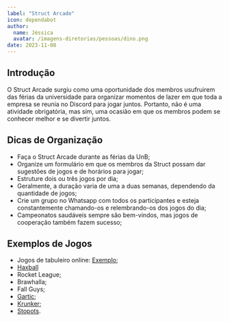 ```yaml
---
label: "Struct Arcade"
icon: dependabot
author:
  name: Jéssica
  avatar: /imagens-diretorias/pessoas/dino.png
date: 2023-11-08
---
```


## Introdução

O Struct Arcade surgiu como uma oportunidade dos membros usufruirem das férias da universidade para organizar momentos de lazer em que toda a empresa se reunia no Discord para jogar juntos. Portanto, não é uma atividade obrigatória, mas sim, uma ocasião em que os membros podem se conhecer melhor e se divertir juntos.

## Dicas de Organização

- Faça o Struct Arcade durante as férias da UnB;
- Organize um formulário em que os membros da Struct possam dar sugestões de jogos e de horários para jogar;
- Estruture dois ou três jogos por dia;
- Geralmente, a duração varia de uma a duas semanas, dependendo da quantidade de jogos;
- Crie um grupo no Whatsapp com todos os participantes e esteja constantemente chamando-os e relembrando-os dos jogos do dia;
- Campeonatos saudáveis sempre são bem-vindos, mas jogos de cooperação também fazem sucesso;

## Exemplos de Jogos

- Jogos de tabuleiro online: [Exemplo](https://www.google.com/url?sa=t&rct=j&q=&esrc=s&source=web&cd=&ved=2ahUKEwjk6MXgq7SCAxUlr5UCHYMSDQcQFnoECAUQAQ&url=https%3A%2F%2Fen.boardgamearena.com%2F&usg=AOvVaw1sy2cW_He0TdfsiLgoH8q7&opi=89978449);
- [Haxball](https://www.google.com/url?sa=t&rct=j&q=&esrc=s&source=web&cd=&cad=rja&uact=8&ved=2ahUKEwjMzaWHrLSCAxWCqJUCHb4zCNYQFnoECAEQAQ&url=https%3A%2F%2Fwww.haxball.com%2F&usg=AOvVaw1EQA_MGHmf7ZmQQUmbrKnb&opi=89978449)
- Rocket League;
- Brawhalla;
- Fall Guys;
- [Gartic](https://www.google.com/url?sa=t&rct=j&q=&esrc=s&source=web&cd=&cad=rja&uact=8&ved=2ahUKEwiY0bvbrLSCAxVslJUCHXsWCCoQFnoECAUQAQ&url=https%3A%2F%2Fgartic.com.br%2F&usg=AOvVaw0XONddmB256VuasQm8QA5z&opi=89978449);
- [Krunker](https://www.google.com/url?sa=t&rct=j&q=&esrc=s&source=web&cd=&cad=rja&uact=8&ved=2ahUKEwiF5-bjrLSCAxUBNTUKHWC-CFkQFnoECAUQAQ&url=https%3A%2F%2Fkrunker.io%2F&usg=AOvVaw21ua4Y0_48TviFCpcni_Kc&opi=89978449);
- [Stopots](https://www.google.com/url?sa=t&rct=j&q=&esrc=s&source=web&cd=&cad=rja&uact=8&ved=2ahUKEwi46qbwrLSCAxXrpZUCHcgEAQ8QFnoECAYQAQ&url=https%3A%2F%2Fstopots.com%2Fpt%2F&usg=AOvVaw1Hk_YXbYz4fhlgAqs0yBED&opi=89978449).
